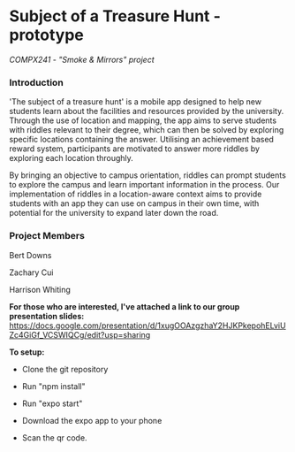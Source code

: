 # Subject of a Treasure Hunt - prototype #

*COMPX241 - "Smoke & Mirrors" project*

### Introduction ###
'The subject of a treasure hunt' is a mobile app designed to help new students learn about the facilities and resources provided by the university. 
Through the use of location and mapping, the app aims to serve students with riddles relevant to their degree, which can then be solved by exploring specific locations containing the answer.
Utilising an achievement based reward system, participants are motivated to answer more riddles by exploring each location throughly. 

By bringing an objective to campus orientation, riddles can prompt students to explore the campus and learn important information in the process. Our implementation of riddles in a location-aware context aims to provide students with an app they can use on campus in their own time, with potential for the university to expand later down the road. 

### Project Members ###
Bert Downs 

Zachary Cui

Harrison Whiting

**For those who are interested, I've attached a link to our group presentation slides:**
https://docs.google.com/presentation/d/1xugOOAzgzhaY2HJKPkepohELviUZc4GiGf_VCSWIQCg/edit?usp=sharing

**To setup:**

- Clone the git repository

- Run "npm install"

- Run "expo start"

- Download the expo app to your phone

- Scan the qr code.
